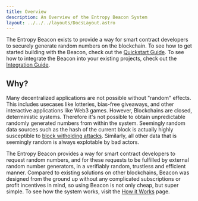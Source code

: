 ```yaml
---
title: Overview
description: An Overview of the Entropy Beacon System
layout: ../../../layouts/DocsLayout.astro
---
```


The Entropy Beacon exists to provide a way for smart contract developers to securely generate random numbers on the blockchain. To see how to get started building with the Beacon, check out the [Quickstart Guide](/beacon/docs/quickstart). To see how to integrate the Beacon into your existing projects, check out the [Integration Guide](/beacon/docs/integration).

## Why?

Many decentralized applications are not possible without "random" effects. This includes usecases like lotteries, bias-free giveaways, and other interactive applications like Web3 games. However, Blockchains are closed, deterministic systems. Therefore it's not possible to obtain unpredictable randomly generated numbers from within the system. Seemingly random data sources such as the hash of the current block is actually highly susceptible to [block witholding attacks](https://docs.cosmwasm.com/docs/1.0/architecture/smart-contracts/#warning-entropy-illusion). Similarly, all other data that is seemingly random is always explotable by bad actors.  

The Entropy Beacon provides a way for smart contract developers to request random numbers, and for these requests to be fulfilled by external random number generators, in a verifiably random, trustless and efficient manner. Compared to existing solutions on other blockchains, Beacon was designed from the ground up without any complicated subscriptions or profit incentives in mind, so using Beacon is not only cheap, but super simple. To see how the system works, visit the [How it Works](/beacon/docs/how-it-works) page.
